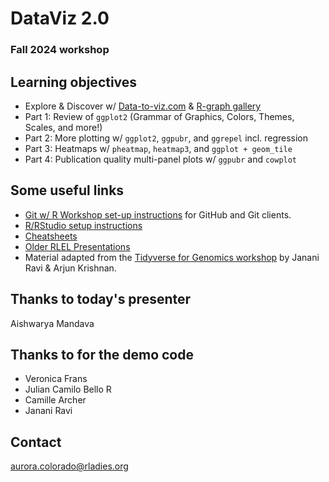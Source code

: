 # DataViz 2.0
### Fall 2024 workshop

## Learning objectives
- Explore & Discover w/ [Data-to-viz.com](data-to-viz.com/) & [R-graph gallery](https://www.r-graph-gallery.com/)
- Part 1: Review of `ggplot2` (Grammar of Graphics, Colors, Themes, Scales, and more!)
- Part 2: More plotting w/ `ggplot2`, `ggpubr`, and `ggrepel` incl. regression
- Part 3: Heatmaps w/ `pheatmap`, `heatmap3`, and `ggplot + geom_tile`
- Part 4: Publication quality multi-panel plots w/ `ggpubr` and `cowplot`

## Some useful links
- [Git w/ R Workshop set-up instructions](https://github.com/rladies-eastlansing/2019-workshop-git/blob/master/Setup-instructions.md) for GitHub and Git clients.
- [R/RStudio setup instructions](https://github.com/rladies-eastlansing/meetup-presentations/blob/master/presentations/R_Rstudio_setup_instructions.md)
- [Cheatsheets](https://github.com/rladies-eastlansing/cheatsheets)
- [Older RLEL Presentations](https://github.com/rladies-eastlansing/meetup-presentations/)
- Material adapted from the [Tidyverse for Genomics workshop](https://github.com/jananiravi/tidyverse-genomics) by Janani Ravi & Arjun Krishnan.

## Thanks to today's presenter
Aishwarya Mandava

## Thanks to for the demo code
- Veronica Frans
- Julian Camilo Bello R
- Camille Archer
- Janani Ravi

## Contact
[aurora.colorado@rladies.org](mailto:aurora.colorado@rladies.org) 
